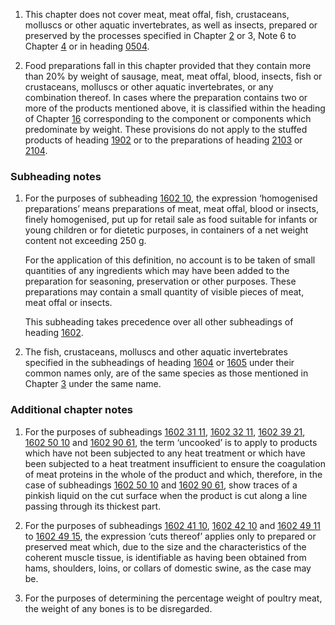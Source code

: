 1. This chapter does not cover meat, meat offal, fish, crustaceans, molluscs or other aquatic invertebrates, as well as insects, prepared or preserved by the processes specified in Chapter [2](/chapters/02) or 3, Note 6 to Chapter [4](/chapters/04) or in heading [0504](/headings/0504).

2. Food preparations fall in this chapter provided that they contain more than 20% by weight of sausage, meat, meat offal, blood, insects, fish or crustaceans, molluscs or other aquatic invertebrates, or any combination thereof. In cases where the preparation contains two or more of the products mentioned above, it is classified within the heading of Chapter [16](/chapters/16) corresponding to the component or components which predominate by weight. These provisions do not apply to the stuffed products of heading [1902](/headings/1902) or to the preparations of heading [2103](/headings/2103) or [2104](/headings/2104). 

### Subheading notes

1. For the purposes of subheading [1602 10](/commodities/1602100000), the expression ‘homogenised preparations’ means preparations of meat, meat offal, blood or insects, finely homogenised, put up for retail sale as food suitable for infants or young children or for dietetic purposes, in containers of a net weight content not exceeding 250 g. 

    For the application of this definition, no account is to be taken of small quantities of any ingredients which may have been added to the preparation for seasoning, preservation or other purposes. These preparations may contain a small quantity of visible pieces of meat, meat offal or insects. 

    This subheading takes precedence over all other subheadings of heading [1602](/headings/1602).

2. The fish, crustaceans, molluscs and other aquatic invertebrates specified in the subheadings of heading [1604](/headings/1604) or [1605](/headings/1605) under their common names only, are of the same species as those mentioned in Chapter [3](/chapters/03) under the same name.

### Additional chapter notes

1. For the purposes of subheadings [1602 31 11](/commodities/1602311100), [1602 32 11](/subheadings/1602321100-80), [1602 39 21](/commodities/1602392100), [1602 50 10](/subheadings/1602501000-80) and [1602 90 61](/commodities/1602906100), the term ‘uncooked’ is to apply to products which have not been subjected to any heat treatment or which have been subjected to a heat treatment insufficient to ensure the coagulation of meat proteins in the whole of the product and which, therefore, in the case of subheadings [1602 50 10](/subheadings/1602501000-80) and [1602 90 61](/commodities/1602906100), show traces of a pinkish liquid on the cut surface when the product is cut along a line passing through its thickest part.

2. For the purposes of subheadings [1602 41 10](/subheadings/1602411000-80), [1602 42 10](/commodities/1602421000) and [1602 49 11](/commodities/1602491100) to [1602 49 15](/commodities/1602491500), the expression ‘cuts thereof’ applies only to prepared or preserved meat which, due to the size and the characteristics of the coherent muscle tissue, is identifiable as having been obtained from hams, shoulders, loins, or collars of domestic swine, as the case may be.

3. For the purposes of determining the percentage weight of poultry meat, the weight of any bones is to be disregarded.
